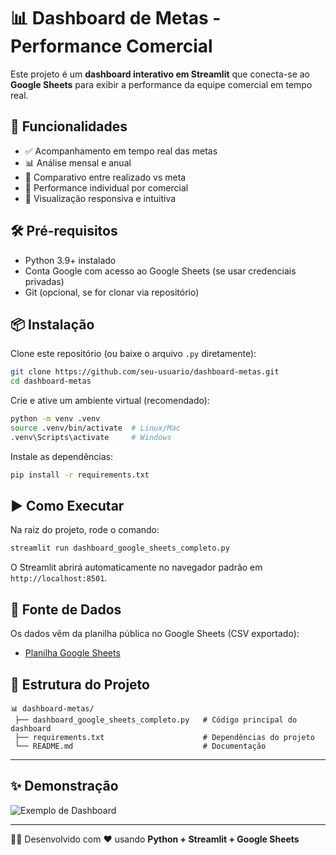 # 📊 Dashboard de Metas - Performance Comercial

Este projeto é um **dashboard interativo em Streamlit** que conecta-se ao **Google Sheets** para exibir a performance da equipe comercial em tempo real.

## 🚀 Funcionalidades
- ✅ Acompanhamento em tempo real das metas
- 📊 Análise mensal e anual
- 🎯 Comparativo entre realizado vs meta
- 👥 Performance individual por comercial
- 📱 Visualização responsiva e intuitiva

## 🛠️ Pré-requisitos
- Python 3.9+ instalado
- Conta Google com acesso ao Google Sheets (se usar credenciais privadas)
- Git (opcional, se for clonar via repositório)

## 📦 Instalação

Clone este repositório (ou baixe o arquivo `.py` diretamente):

```bash
git clone https://github.com/seu-usuario/dashboard-metas.git
cd dashboard-metas
```

Crie e ative um ambiente virtual (recomendado):

```bash
python -m venv .venv
source .venv/bin/activate  # Linux/Mac
.venv\Scripts\activate     # Windows
```

Instale as dependências:

```bash
pip install -r requirements.txt
```

## ▶️ Como Executar

Na raiz do projeto, rode o comando:

```bash
streamlit run dashboard_google_sheets_completo.py
```

O Streamlit abrirá automaticamente no navegador padrão em `http://localhost:8501`.

## 🔗 Fonte de Dados

Os dados vêm da planilha pública no Google Sheets (CSV exportado):

- [Planilha Google Sheets](https://docs.google.com/spreadsheets/d/e/2PACX-1vSlQ9u5x09qR0dAKJsMC-fXTvJWRWPzMrXpaGaojOPblRrJYbx4Q-xalzh2hmf2WtwHRoLVIBOdL_HC/pub?output=csv)

## 📂 Estrutura do Projeto

```
📊 dashboard-metas/
 ├── dashboard_google_sheets_completo.py   # Código principal do dashboard
 ├── requirements.txt                      # Dependências do projeto
 └── README.md                             # Documentação
```

---

## ✨ Demonstração

![Exemplo de Dashboard](https://cdn-icons-png.flaticon.com/512/5968/5968344.png)

---

👨‍💻 Desenvolvido com ❤️ usando **Python + Streamlit + Google Sheets**
